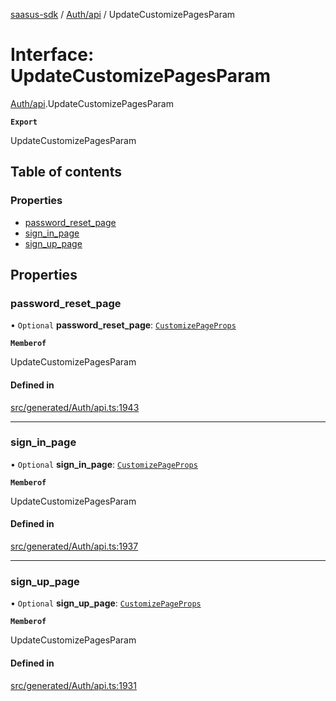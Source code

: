 [saasus-sdk](../README.md) / [Auth/api](../modules/Auth_api.md) / UpdateCustomizePagesParam

# Interface: UpdateCustomizePagesParam

[Auth/api](../modules/Auth_api.md).UpdateCustomizePagesParam

**`Export`**

UpdateCustomizePagesParam

## Table of contents

### Properties

- [password\_reset\_page](Auth_api.UpdateCustomizePagesParam.md#password_reset_page)
- [sign\_in\_page](Auth_api.UpdateCustomizePagesParam.md#sign_in_page)
- [sign\_up\_page](Auth_api.UpdateCustomizePagesParam.md#sign_up_page)

## Properties

### password\_reset\_page

• `Optional` **password\_reset\_page**: [`CustomizePageProps`](Auth_api.CustomizePageProps.md)

**`Memberof`**

UpdateCustomizePagesParam

#### Defined in

[src/generated/Auth/api.ts:1943](https://github.com/saasus-platform/saasus-sdk-javascript/blob/c67ac22/src/generated/Auth/api.ts#L1943)

___

### sign\_in\_page

• `Optional` **sign\_in\_page**: [`CustomizePageProps`](Auth_api.CustomizePageProps.md)

**`Memberof`**

UpdateCustomizePagesParam

#### Defined in

[src/generated/Auth/api.ts:1937](https://github.com/saasus-platform/saasus-sdk-javascript/blob/c67ac22/src/generated/Auth/api.ts#L1937)

___

### sign\_up\_page

• `Optional` **sign\_up\_page**: [`CustomizePageProps`](Auth_api.CustomizePageProps.md)

**`Memberof`**

UpdateCustomizePagesParam

#### Defined in

[src/generated/Auth/api.ts:1931](https://github.com/saasus-platform/saasus-sdk-javascript/blob/c67ac22/src/generated/Auth/api.ts#L1931)
